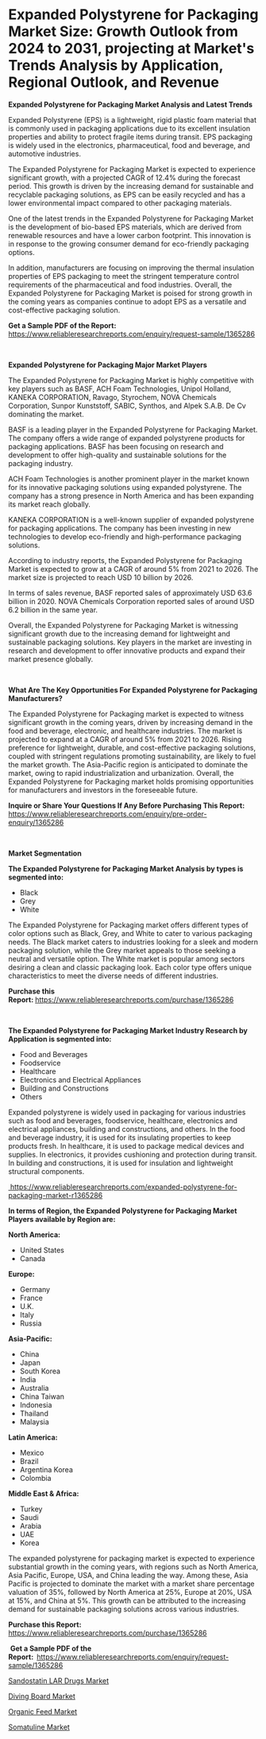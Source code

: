 <p><h1>Expanded Polystyrene for Packaging Market Size: Growth Outlook from 2024 to 2031, projecting at Market's Trends Analysis by Application, Regional Outlook, and Revenue</h1></p><p><strong>Expanded Polystyrene for Packaging Market Analysis and Latest Trends</strong></p>
<p><p>Expanded Polystyrene (EPS) is a lightweight, rigid plastic foam material that is commonly used in packaging applications due to its excellent insulation properties and ability to protect fragile items during transit. EPS packaging is widely used in the electronics, pharmaceutical, food and beverage, and automotive industries.</p><p>The Expanded Polystyrene for Packaging Market is expected to experience significant growth, with a projected CAGR of 12.4% during the forecast period. This growth is driven by the increasing demand for sustainable and recyclable packaging solutions, as EPS can be easily recycled and has a lower environmental impact compared to other packaging materials.</p><p>One of the latest trends in the Expanded Polystyrene for Packaging Market is the development of bio-based EPS materials, which are derived from renewable resources and have a lower carbon footprint. This innovation is in response to the growing consumer demand for eco-friendly packaging options.</p><p>In addition, manufacturers are focusing on improving the thermal insulation properties of EPS packaging to meet the stringent temperature control requirements of the pharmaceutical and food industries. Overall, the Expanded Polystyrene for Packaging Market is poised for strong growth in the coming years as companies continue to adopt EPS as a versatile and cost-effective packaging solution.</p></p>
<p><strong>Get a Sample PDF of the Report:&nbsp;</strong> <a href="https://www.reliableresearchreports.com/enquiry/request-sample/1365286">https://www.reliableresearchreports.com/enquiry/request-sample/1365286</a></p>
<p>&nbsp;</p>
<p><strong>Expanded Polystyrene for Packaging Major Market Players</strong></p>
<p><p>The Expanded Polystyrene for Packaging Market is highly competitive with key players such as BASF, ACH Foam Technologies, Unipol Holland, KANEKA CORPORATION, Ravago, Styrochem, NOVA Chemicals Corporation, Sunpor Kunststoff, SABIC, Synthos, and Alpek S.A.B. De Cv dominating the market.</p><p>BASF is a leading player in the Expanded Polystyrene for Packaging Market. The company offers a wide range of expanded polystyrene products for packaging applications. BASF has been focusing on research and development to offer high-quality and sustainable solutions for the packaging industry.</p><p>ACH Foam Technologies is another prominent player in the market known for its innovative packaging solutions using expanded polystyrene. The company has a strong presence in North America and has been expanding its market reach globally.</p><p>KANEKA CORPORATION is a well-known supplier of expanded polystyrene for packaging applications. The company has been investing in new technologies to develop eco-friendly and high-performance packaging solutions.</p><p>According to industry reports, the Expanded Polystyrene for Packaging Market is expected to grow at a CAGR of around 5% from 2021 to 2026. The market size is projected to reach USD 10 billion by 2026.</p><p>In terms of sales revenue, BASF reported sales of approximately USD 63.6 billion in 2020. NOVA Chemicals Corporation reported sales of around USD 6.2 billion in the same year.</p><p>Overall, the Expanded Polystyrene for Packaging Market is witnessing significant growth due to the increasing demand for lightweight and sustainable packaging solutions. Key players in the market are investing in research and development to offer innovative products and expand their market presence globally.</p></p>
<p>&nbsp;</p>
<p><strong>What Are The Key Opportunities For Expanded Polystyrene for Packaging Manufacturers?</strong></p>
<p><p>The Expanded Polystyrene for Packaging market is expected to witness significant growth in the coming years, driven by increasing demand in the food and beverage, electronic, and healthcare industries. The market is projected to expand at a CAGR of around 5% from 2021 to 2026. Rising preference for lightweight, durable, and cost-effective packaging solutions, coupled with stringent regulations promoting sustainability, are likely to fuel the market growth. The Asia-Pacific region is anticipated to dominate the market, owing to rapid industrialization and urbanization. Overall, the Expanded Polystyrene for Packaging market holds promising opportunities for manufacturers and investors in the foreseeable future.</p></p>
<p><strong>Inquire or Share Your Questions If Any Before Purchasing This Report:</strong> <a href="https://www.reliableresearchreports.com/enquiry/pre-order-enquiry/1365286">https://www.reliableresearchreports.com/enquiry/pre-order-enquiry/1365286</a></p>
<p>&nbsp;</p>
<p><strong>Market Segmentation</strong></p>
<p><strong>The Expanded Polystyrene for Packaging Market Analysis by types is segmented into:</strong></p>
<p><ul><li>Black</li><li>Grey</li><li>White</li></ul></p>
<p><p>The Expanded Polystyrene for Packaging market offers different types of color options such as Black, Grey, and White to cater to various packaging needs. The Black market caters to industries looking for a sleek and modern packaging solution, while the Grey market appeals to those seeking a neutral and versatile option. The White market is popular among sectors desiring a clean and classic packaging look. Each color type offers unique characteristics to meet the diverse needs of different industries.</p></p>
<p><strong>Purchase this Report:&nbsp;</strong><a href="https://www.reliableresearchreports.com/purchase/1365286">https://www.reliableresearchreports.com/purchase/1365286</a></p>
<p>&nbsp;</p>
<p><strong>The Expanded Polystyrene for Packaging Market Industry Research by Application is segmented into:</strong></p>
<p><ul><li>Food and Beverages</li><li>Foodservice</li><li>Healthcare</li><li>Electronics and Electrical Appliances</li><li>Building and Constructions</li><li>Others</li></ul></p>
<p><p>Expanded polystyrene is widely used in packaging for various industries such as food and beverages, foodservice, healthcare, electronics and electrical appliances, building and constructions, and others. In the food and beverage industry, it is used for its insulating properties to keep products fresh. In healthcare, it is used to package medical devices and supplies. In electronics, it provides cushioning and protection during transit. In building and constructions, it is used for insulation and lightweight structural components.</p></p>
<p><a href="https://www.reliableresearchreports.com/expanded-polystyrene-for-packaging-market-r1365286">&nbsp;https://www.reliableresearchreports.com/expanded-polystyrene-for-packaging-market-r1365286</a></p>
<p><strong>In terms of Region, the Expanded Polystyrene for Packaging Market Players available by Region are:</strong></p>
<p>
    <p> <strong> North America: </strong>
        <ul>
            <li>United States</li>
            <li>Canada</li>
        </ul>
        </p> 
    <p> <strong> Europe: </strong>
        <ul>
            <li>Germany</li>
            <li>France</li>
            <li>U.K.</li>
            <li>Italy</li>
            <li>Russia</li>
        </ul>
        </p> 
    <p> <strong> Asia-Pacific: </strong>
        <ul>
            <li>China</li>
            <li>Japan</li>
            <li>South Korea</li>
            <li>India</li>
            <li>Australia</li>
            <li>China Taiwan</li>
            <li>Indonesia</li>
            <li>Thailand</li>
            <li>Malaysia</li>
        </ul>
        </p> 
    <p> <strong> Latin America: </strong>
        <ul>
            <li>Mexico</li>
            <li>Brazil</li>
            <li>Argentina Korea</li>
            <li>Colombia</li>
        </ul>
        </p> 
    <p> <strong> Middle East & Africa: </strong>
        <ul>
            <li>Turkey</li>
            <li>Saudi</li>
            <li>Arabia</li>
            <li>UAE</li>
            <li>Korea</li>
        </ul>
    </p>
    </p>
<p><p>The expanded polystyrene for packaging market is expected to experience substantial growth in the coming years, with regions such as North America, Asia Pacific, Europe, USA, and China leading the way. Among these, Asia Pacific is projected to dominate the market with a market share percentage valuation of 35%, followed by North America at 25%, Europe at 20%, USA at 15%, and China at 5%. This growth can be attributed to the increasing demand for sustainable packaging solutions across various industries.</p></p>
<p><strong>Purchase this Report: </strong><a href="https://www.reliableresearchreports.com/purchase/1365286">https://www.reliableresearchreports.com/purchase/1365286</a></p>
<p>&nbsp;<strong>Get a Sample PDF of the Report:&nbsp;&nbsp;</strong><a href="https://www.reliableresearchreports.com/enquiry/request-sample/1365286">https://www.reliableresearchreports.com/enquiry/request-sample/1365286</a></p>
<p><strong></strong></p>
<p><p><a href="https://github.com/rionkhanvai01/Market-Research-Report-List-1/blob/main/sandostatin-lar-drugs-market.md">Sandostatin LAR Drugs Market</a></p><p><a href="https://www.linkedin.com/pulse/diving-board-market-research-report-forecast-growth-prospects-4uspc">Diving Board Market</a></p><p><a href="https://www.linkedin.com/pulse/global-organic-feed-market-focus-application-end-use-krmuc">Organic Feed Market</a></p><p><a href="https://github.com/haleemasakdiya1/Market-Research-Report-List-1/blob/main/somatuline-market.md">Somatuline Market</a></p></p>